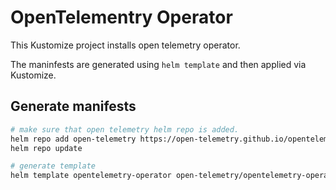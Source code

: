 # OpenTelementry Operator
This Kustomize project installs open telemetry operator.

The maninfests are generated using `helm template` and then applied via Kustomize.

## Generate manifests
```sh
# make sure that open telemetry helm repo is added.
helm repo add open-telemetry https://open-telemetry.github.io/opentelemetry-helm-charts
helm repo update

# generate template
helm template opentelemetry-operator open-telemetry/opentelemetry-operator --values base/values.yaml > base/manifests.yaml
```
